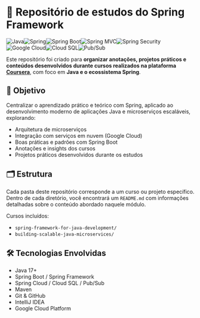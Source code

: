 # 🌱 Repositório de estudos do Spring Framework

![Java](https://img.shields.io/badge/Java-17+-orange?logo=java&logoColor=white&style=for-the-badge)![Spring](https://img.shields.io/badge/Spring-Framework-6DB33F?logo=spring&logoColor=white&style=for-the-badge)![Spring Boot](https://img.shields.io/badge/Spring_Boot-6DB33F?logo=springboot&logoColor=white&style=for-the-badge)![Spring MVC](https://img.shields.io/badge/Spring_MVC-6DB33F?logo=spring&logoColor=white&style=for-the-badge)![Spring Security](https://img.shields.io/badge/Spring_Security-4CAF50?logo=springsecurity&logoColor=white&style=for-the-badge)![Google Cloud](https://img.shields.io/badge/Google_Cloud-Platform-4285F4?logo=googlecloud&logoColor=white&style=for-the-badge)![Cloud SQL](https://img.shields.io/badge/Cloud_SQL-MySQL-informational?logo=googlecloud&logoColor=white&style=for-the-badge)![Pub/Sub](https://img.shields.io/badge/Pub/Sub-Messaging-34A853?logo=googlecloud&logoColor=white&style=for-the-badge)


Este repositório foi criado para **organizar anotações, projetos práticos e conteúdos desenvolvidos durante cursos realizados na plataforma [Coursera](https://www.coursera.org/)**, com foco em **Java e o ecossistema Spring**.


## 📌 Objetivo

Centralizar o aprendizado prático e teórico com Spring, aplicado ao desenvolvimento moderno de aplicações Java e microserviços escaláveis, explorando:

- Arquitetura de microserviços
- Integração com serviços em nuvem (Google Cloud)
- Boas práticas e padrões com Spring Boot
- Anotações e insights dos cursos
- Projetos práticos desenvolvidos durante os estudos


## 🗂️ Estrutura

Cada pasta deste repositório corresponde a um curso ou projeto específico. Dentro de cada diretório, você encontrará um `README.md` com informações detalhadas sobre o conteúdo abordado naquele módulo.

Cursos incluídos:
- `spring-framework-for-java-development/`
- `building-scalable-java-microservices/`


## 🛠️ Tecnologias Envolvidas

- Java 17+  
- Spring Boot / Spring Framework  
- Spring Cloud / Cloud SQL / Pub/Sub  
- Maven  
- Git & GitHub  
- IntelliJ IDEA  
- Google Cloud Platform

